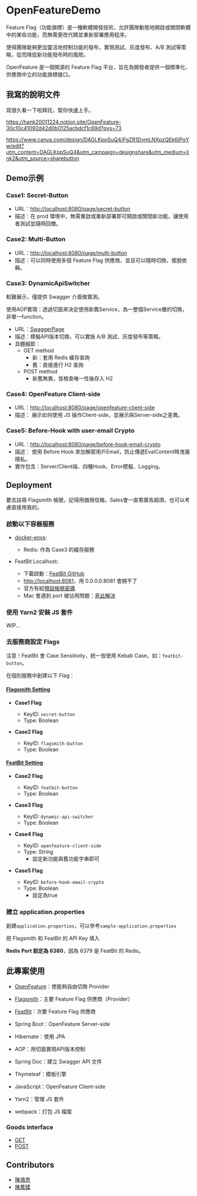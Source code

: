 # OpenFeatureDemo

Feature Flag（功能旗標）是一種軟體開發技術，允許團隊動態地開啟或關閉軟體中的某些功能，而無需更改代碼並重新部署應用程序。

使得團隊能夠更加靈活地控制功能的發布，實現測試、灰度發布、A/B 測試等策略，從而降低新功能發布時的風險。

OpenFeature 是一個開源的 Feature Flag 平台，旨在為開發者提供一個標準化、供應商中立的功能旗標接口。

## 我寫的說明文件

寫很久看一下啦拜託，幫你快速上手。

https://hank20011224.notion.site/OpenFeature-30c10c41092d42d0b0125acbdcf1c69d?pvs=73

https://www.canva.com/design/DAGLKppSuQ4/FgZR1DvmLNXpzQEk6IPqYw/edit?utm_content=DAGLKppSuQ4&utm_campaign=designshare&utm_medium=link2&utm_source=sharebutton

## Demo示例

### Case1: Secret-Button
- URL：[http://localhost:8080/page/secret-button](http://localhost:8080/page/secret-button)
- 描述：在 prod 環境中，無需重啟或重新部署即可開啟或關閉新功能，讓使用者測試並隨時回撤。

### Case2: Multi-Button
- URL：[http://localhost:8080/page/multi-button](http://localhost:8080/page/multi-button)
- 描述：可以同時使用多個 Feature Flag 供應商，並且可以隨時切換，擺脫依賴。

### Case3: DynamicApiSwitcher

較難展示，僅提供 Swagger 介面做實測。

使用AOP實現：透過切面來決定使用新舊Service，為一整個Service層的切換，非單一function。

- URL：[SwaggerPage](http://localhost:8080/swagger-ui/index.html)
- 描述：模擬API版本切換，可以實施 A/B 測試、灰度發布等策略。
- 具體細節：
    - GET method
      - 新：套用 Redis 緩存查詢
      - 舊：直接進行 H2 查詢
    - POST method
      - 新舊無異，皆檢查唯一性後存入 H2

### Case4: OpenFeature Client-side
- URL：[http://localhost:8080/page/openfeature-client-side](http://localhost:8080/page/openfeature-client-side)
- 描述： 展示如何使用 JS 操作Client-side，並展示與Server-side之差異。

### Case5: Before-Hook with user-email Crypto
- URL：[http://localhost:8080/page/before-hook-email-crypto](http://localhost:8080/page/before-hook-email-crypto)
- 描述： 使用 Before Hook 來加解密用戶Email，防止傳遞EvalContent時洩漏隱私。
- 實作包含：Server/Client端、四種Hook、Error模擬、Logging。

## Deployment

要去註冊 Flagsmith 帳號，記得用備用信箱，Sales會一直寄廣告超煩，也可以考慮直接用我的。

### 啟動以下容器服務

- [docker-envs](/docker-envs/docker-compose.yml):
  - Redis: 作為 Case3 的緩存服務

- FeatBit Localhost:
  - 下載啟動：[FeatBit GitHub](https://github.com/featbit/featbit)
  - [http://localhost:8081](http://localhost:8081)，用 0.0.0.0:8081 會開不了
  - 官方有給[預設帳號密碼](https://github.com/featbit/featbit?tab=readme-ov-file#1-start-featbit)
  - Mac 會遇到 port 被佔用問題：[見此解決](https://blog.csdn.net/zhang35/article/details/123895204)

### 使用 Yarn2 安裝 JS 套件

WIP...

### 去服務商設定 Flags

注意！FeatBit 會 Case Sensitivity，統一皆使用 Kebab Case，如：`featbit-button`。

在個別服務中創建以下 Flag：
#### [Flagsmith Setting](https://app.flagsmith.com)

  - **Case1 Flag**
    - KeyID: `secret-button`
    - Type: Boolean
    
  - **Case2 Flag**
    - KeyID: `flagsmith-button`
    - Type: Boolean

#### [FeatBit Setting](http://localhost:8081)

  - **Case2 Flag**
    - KeyID: `featbit-button`
    - Type: Boolean
    
  - **Case3 Flag**
    - KeyID: `dynamic-api-switcher`
    - Type: Boolean
  
  - **Case4 Flag**
    - KeyID: `openfeature-client-side`
    - Type: String
      - 設定新功能與舊功能字串即可
  
  - **Case5 Flag**
    - KeyID: `before-hook-email-crypto`
    - Type: Boolean
      - 設定為true

### 建立 application.properties
創建`application.properties`，可以參考`sample-application.properties`

把 Flagsmith 和 FeatBit 的 API Key 填入

**Redis Port 設定為 6380**，因為 6379 是 FeatBit 的 Redis。

## 此專案使用
- [OpenFeature](https://openfeature.dev/)：使能夠自由切換 Provider
- [Flagsmith](https://flagsmith.com)：主要 Feature Flag 供應商（Provider）
- [FeatBit](https://featbit.co)：次要 Feature Flag 供應商


- Spring Boot：OpenFeature Server-side
- Hibernate：使用 JPA
- AOP：用切面實現API版本控制


- Spring Doc：建立 Swagger API 文件
- Thymeleaf：模板引擎


- JavaScript：OpenFeature Client-side
- Yarn2：管理 JS 套件
- webpack：打包 JS 檔案

### Goods interface
- [GET](http://localhost:8080/page/get-goods)
- [POST](http://localhost:8080/page/post-goods)

## Contributors
- [陳澔恩](https://github.com/hank1224)
- [陳萭鍒](https://github.com/110306041)